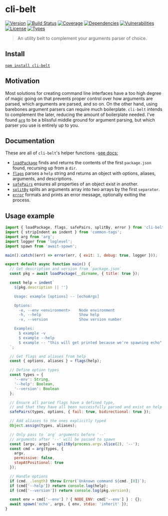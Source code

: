 # cli-belt

[![Version](https://img.shields.io/npm/v/cli-belt.svg)](https://www.npmjs.com/package/cli-belt)
[![Build Status](https://img.shields.io/travis/rafamel/utils/master.svg)](https://travis-ci.org/rafamel/utils)
[![Coverage](https://img.shields.io/coveralls/rafamel/utils/master.svg)](https://coveralls.io/github/rafamel/utils)
[![Dependencies](https://img.shields.io/david/rafamel/utils.svg?path=packages%2Fcli-belt)](https://david-dm.org/rafamel/utils.svg?path=packages%2Fcli-belt)
[![Vulnerabilities](https://img.shields.io/snyk/vulnerabilities/npm/cli-belt.svg)](https://snyk.io/test/npm/cli-belt)
[![License](https://img.shields.io/github/license/rafamel/utils.svg)](https://github.com/rafamel/utils/blob/master/LICENSE)
[![Types](https://img.shields.io/npm/types/cli-belt.svg)](https://www.npmjs.com/package/cli-belt)

> An utility belt to complement your arguments parser of choice.

## Install

[`npm install cli-belt`](https://www.npmjs.com/package/cli-belt)

## Motivation

Most solutions for creating command line interfaces have a too high degree of magic going on that prevents proper control over how arguments are parsed, which arguments are parsed, and so on. On the other hand, using barebones argument parsers can require much boilerplate. `cli-belt` intends to complement the later, reducing the amount of boilerplate needed. I've found [`arg`](https://github.com/zeit/arg) to be a blissful middle ground for argument parsing, but which parser you use is entirely up to you.

## Documentation

These are all of `cli-belt`'s helper functions -[see docs:](https://rafamel.github.io/utils/cli-belt/globals.html)

* [`loadPackage`](https://rafamel.github.io/utils/cli-belt/globals.html#loadpackage) finds and returns the contents of the first `package.json` found, recursing up from a `dir`.
* [`flags`](https://rafamel.github.io/utils/cli-belt/globals.html#flags) parses a `help` string and returns an object with options, aliases, arguments, and descriptions.
* [`safePairs`](https://rafamel.github.io/utils/cli-belt/globals.html#safepairs) ensures all properties of an object exist in another.
* [`splitBy`](https://rafamel.github.io/utils/cli-belt/globals.html#splitby) splits an arguments array into two arrays by the first `separator`.
* [`error`](https://rafamel.github.io/utils/cli-belt/globals.html#error) formats and prints an error message, optionally exiting the process.

## Usage example

```javascript
import { loadPackage, flags, safePairs, splitBy, error } from 'cli-belt';
import { stripIndent as indent } from 'common-tags';
import arg from 'arg';
import logger from 'loglevel';
import spawn from 'await-spawn';

main().catch((err) => error(err, { exit: 1, debug: true, logger }));

export default async function main() {
  // Get description and version from `package.json`
  const pkg = await loadPackage(__dirname, { title: true });

  const help = indent`
    ${pkg.description || ''}

    Usage: example [options] -- [echoArgs]

    Options:
      -e, --env <environment>    Node environment
      -h, --help                 Show help
      -v, --version              Show version number

    Examples:
      $ example -v
      $ example --help
      $ example -- "this will get printed because we're spawning echo"
  `;

  // Get flags and aliases from help
  const { options, aliases } = flags(help);

  // Define option types
  const types = {
    '--env': String,
    '--help': Boolean,
    '--version': Boolean
  };

  // Ensure all parsed flags have a defined type,
  // and that they have all been successfully parsed and exist on help
  safePairs(types, options, { fail: true, bidirectional: true });

  // Add aliases to the ones explicitly typed
  Object.assign(types, aliases);

  // Only pass to `arg` arguments before '--'
  // arguments after '--' will be passed to spawn
  const [argv, args] = splitBy(process.argv.slice(2), '--');
  const cmd = arg(types, {
    argv,
    permissive: false,
    stopAtPositional: true
  });

  // Handle options
  if (cmd._.length) throw Error(`Unknown command ${cmd._[0]}`);
  if (cmd['--help']) return console.log(help);
  if (cmd['--version']) return console.log(pkg.version);

  const env = cmd['--env'] ? { NODE_ENV: cmd['--env'] } : {};
  await spawn('echo', args, { env, stdio: 'inherit' });
}
```
